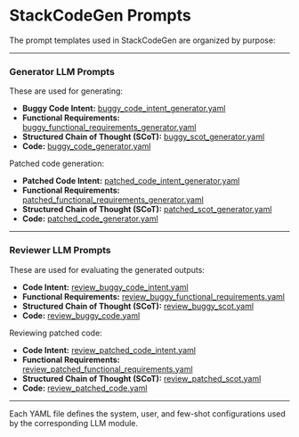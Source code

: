 # StackCodeGen Prompts

The prompt templates used in StackCodeGen are organized by purpose:

---

### Generator LLM Prompts

These are used for generating:

- **Buggy Code Intent:** [buggy_code_intent_generator.yaml](https://github.com/stackcodegen/stackcodegen/blob/main/prompts/generator_llm_prompts/buggy_code_intent_generator.yaml)
- **Functional Requirements:** [buggy_functional_requirements_generator.yaml](https://github.com/stackcodegen/stackcodegen/blob/main/prompts/generator_llm_prompts/buggy_functional_requirements_generator.yaml)
- **Structured Chain of Thought (SCoT):** [buggy_scot_generator.yaml](https://github.com/stackcodegen/stackcodegen/blob/main/prompts/generator_llm_prompts/buggy_scot_generator.yaml)
- **Code:** [buggy_code_generator.yaml](https://github.com/stackcodegen/stackcodegen/blob/main/prompts/generator_llm_prompts/buggy_code_generator.yaml)

Patched code generation:

- **Patched Code Intent:** [patched_code_intent_generator.yaml](https://github.com/stackcodegen/stackcodegen/blob/main/prompts/generator_llm_prompts/patched_code_intent_generator.yaml)
- **Functional Requirements:** [patched_functional_requirements_generator.yaml](https://github.com/stackcodegen/stackcodegen/blob/main/prompts/generator_llm_prompts/patched_functional_requirements_generator.yaml)
- **Structured Chain of Thought (SCoT):** [patched_scot_generator.yaml](https://github.com/stackcodegen/stackcodegen/blob/main/prompts/generator_llm_prompts/patched_scot_generator.yaml)
- **Code:** [patched_code_generator.yaml](https://github.com/stackcodegen/stackcodegen/blob/main/prompts/generator_llm_prompts/patched_code_generator.yaml)

---

### Reviewer LLM Prompts

These are used for evaluating the generated outputs:

- **Code Intent:** [review_buggy_code_intent.yaml](https://github.com/stackcodegen/stackcodegen/blob/main/prompts/reviewer_llm_prompts/judge_buggy_code_intent.yaml)
- **Functional Requirements:** [review_buggy_functional_requirements.yaml](https://github.com/stackcodegen/stackcodegen/blob/main/prompts/reviewer_llm_prompts/judge_buggy_functional_requirements.yaml)
- **Structured Chain of Thought (SCoT):** [review_buggy_scot.yaml](https://github.com/stackcodegen/stackcodegen/blob/main/prompts/reviewer_llm_prompts/judge_buggy_scot.yaml)
- **Code:** [review_buggy_code.yaml](https://github.com/stackcodegen/stackcodegen/blob/main/prompts/reviewer_llm_prompts/judge_buggy_code.yaml)

Reviewing patched code:

- **Code Intent:** [review_patched_code_intent.yaml](https://github.com/stackcodegen/stackcodegen/blob/main/prompts/reviewer_llm_prompts/judge_patched_code_intent.yaml)
- **Functional Requirements:** [review_patched_functional_requirements.yaml](https://github.com/stackcodegen/stackcodegen/blob/main/prompts/reviewer_llm_prompts/judge_patched_functional_requirements.yaml)
- **Structured Chain of Thought (SCoT):** [review_patched_scot.yaml](https://github.com/stackcodegen/stackcodegen/blob/main/prompts/reviewer_llm_prompts/judge_patched_scot.yaml)
- **Code:** [review_patched_code.yaml](https://github.com/stackcodegen/stackcodegen/blob/main/prompts/reviewer_llm_prompts/judge_patched_code.yaml)

---

Each YAML file defines the system, user, and few-shot configurations used by the corresponding LLM module.
